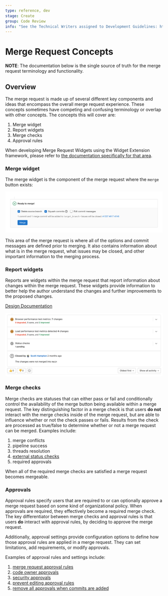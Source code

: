 ```yaml
---
type: reference, dev
stage: Create
group: Code Review
info: "See the Technical Writers assigned to Development Guidelines: https://about.gitlab.com/handbook/engineering/ux/technical-writing/#assignments-to-development-guidelines"
---
```


# Merge Request Concepts

**NOTE**:
The documentation below is the single source of truth for the merge request terminology and functionality.

## Overview

The merge request is made up of several different key components and ideas that encompass the overall merge request experience. These concepts sometimes have competing and confusing terminology or overlap with other concepts. The concepts this will cover are:

1. Merge widget
1. Report widgets
1. Merge checks
1. Approval rules

When developing Merge Request Widgets using the Widget Extension framework, please refer to [the documentation specifically for that area](widget_extensions.md).

### Merge widget

The merge widget is the component of the merge request where the `merge` button exists:

![merge widget](../img/merge_widget_v14_7.png)

This area of the merge request is where all of the options and commit messages are defined prior to merging. It also contains information about what is in the merge request, what issues may be closed, and other important information to the merging process.

### Report widgets

Reports are widgets within the merge request that report information about changes within the merge request. These widgets provide information to better help the author understand the changes and further improvements to the proposed changes.

[Design Documentation](https://design.gitlab.com/regions/merge-request-reports)

![merge request reports](../img/merge_request_reports_v14_7.png)

### Merge checks

Merge checks are statuses that can either pass or fail and conditionally control the availability of the merge button being available within a merge request. The key distinguishing factor in a merge check is that users **do not** interact with the merge checks inside of the merge request, but are able to influence whether or not the check passes or fails. Results from the check are processed as true/false to determine whether or not a merge request can be merged. Examples include:

1. merge conflicts
1. pipeline success
1. threads resolution
1. [external status checks](../../user/project/merge_requests/status_checks.md)
1. required approvals

When all of the required merge checks are satisfied a merge request becomes mergeable.

### Approvals

Approval rules specify users that are required to or can optionally approve a merge request based on some kind of organizational policy. When approvals are required, they effectively become a required merge check. The key differentiator between merge checks and approval rules is that users **do** interact with approval rules, by deciding to approve the merge request.

Additionally, approval settings provide configuration options to define how those approval rules are applied in a merge request. They can set limitations, add requirements, or modify approvals.

Examples of approval rules and settings include:

1. [merge request approval rules](../../user/project/merge_requests/approvals/rules.md)
1. [code owner approvals](../../user/project/code_owners.md)
1. [security approvals](../../user/application_security/index.md#security-approvals-in-merge-requests)
1. [prevent editing approval rules](../../user/project/merge_requests/approvals/settings.md#prevent-editing-approval-rules-in-merge-requests)
1. [remove all approvals when commits are added](../../user/project/merge_requests/approvals/settings.md#remove-all-approvals-when-commits-are-added-to-the-source-branch)

